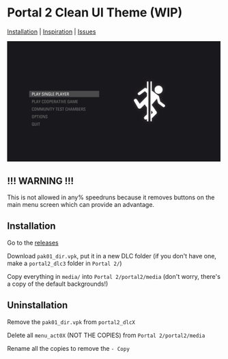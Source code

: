 # Portal 2 Clean UI Theme (WIP)
[Installation](https://github.com/MrSlimeDiamond/p2-cleanui#installation) | [Inspiration](https://gamebanana.com/mods/22973) | [Issues](https://github.com/MrSlimeDiamond/p2-cleanui/issues)

<img src="./screenshots/portal2_3OryiHkf0f.png" alt="how it looks atm" width="500"/>

## !!! WARNING !!!
This is not allowed in any% speedruns because it removes buttons on the main menu screen which can provide an advantage.

## Installation
Go to the [releases](https://github.com/MrSlimeDiamond/p2-cleanui/releases)
 
Download `pak01_dir.vpk`, put it in a new DLC folder (if you don't have one, make a `portal2_dlc3` folder in `Portal 2/`)

Copy everything in `media/` into `Portal 2/portal2/media` (don't worry, there's a copy of the default backgrounds!)

## Uninstallation
Remove the `pak01_dir.vpk` from `portal2_dlcX`

Delete all `menu_act0X` (NOT THE COPIES) from `Portal 2/portal2/media`

Rename all the copies to remove the `- Copy`
